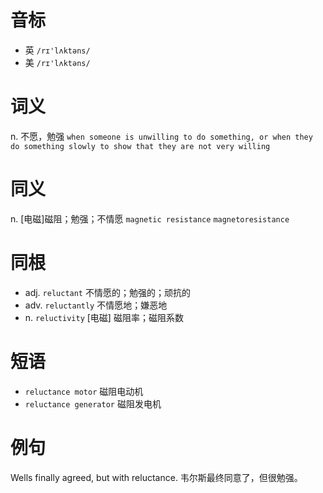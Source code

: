 # 音标

- 英 `/rɪ'lʌktəns/`
- 美 `/rɪ'lʌktəns/`

# 词义

n. 不愿，勉强
`when someone is unwilling to do something, or when they do something slowly to show that they are not very willing`

# 同义

n. [电磁]磁阻；勉强；不情愿
`magnetic resistance` `magnetoresistance`

# 同根

- adj. `reluctant` 不情愿的；勉强的；顽抗的
- adv. `reluctantly` 不情愿地；嫌恶地
- n. `reluctivity` [电磁] 磁阻率；磁阻系数

# 短语

- `reluctance motor` 磁阻电动机
- `reluctance generator` 磁阻发电机

# 例句

Wells finally agreed, but with reluctance.
韦尔斯最终同意了，但很勉强。


